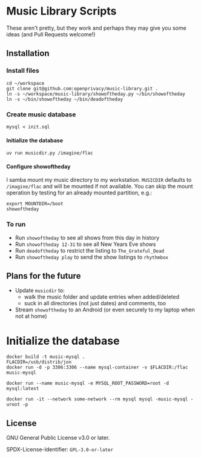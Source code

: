 # Music Library Scripts
These aren't pretty, but they work and perhaps they may give you some ideas (and Pull Requests welcome!)

## Installation

### Install files
```
cd ~/workspace
git clone git@github.com:openprivacy/music-library.git .
ln -s ~/workspace/music-library/showoftheday.py ~/bin/showoftheday
ln -s ~/bin/showoftheday ~/bin/deadoftheday
```

### Create music database
```
mysql < init.sql
```

#### Initialize the database

```
uv run musicdir.py /imagine/flac
```

#### Configure showoftheday
I samba mount my music directory to my workstation. `MUSICDIR` defaults to `/imagine/flac` and will be mounted if not available. You can skip the mount operation by testing for an already mounted partition, e.g.:
```
export MOUNTDIR=/boot
showoftheday
```

### To run
* Run `showoftheday` to see all shows from this day in history
* Run `showoftheday 12-31` to see all New Years Eve shows
* Run `deadoftheday` to restrict the listing to `The_Grateful_Dead`
* Run `showoftheday play` to send the show listings to `rhythmbox`

## Plans for the future
* Update `musicdir` to:
  * walk the music folder and update entries when added/deleted
  * suck in all directories (not just dates) and comments, too
* Stream `showoftheday` to an Android (or even securely to my laptop when not at home)

# Initialize the database
```
docker build -t music-mysql .
FLACDIR=/usb/distrib/jon
docker run -d -p 3306:3306 --name mysql-container -v $FLACDIR:/flac music-mysql

docker run --name music-mysql -e MYSQL_ROOT_PASSWORD=root -d mysql:latest

docker run -it --network some-network --rm mysql mysql -music-mysql -uroot -p

```

## License

GNU General Public License v3.0 or later.

SPDX-License-Identifier: `GPL-3.0-or-later`
